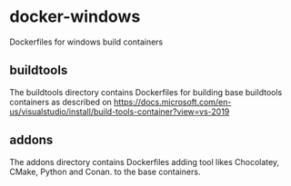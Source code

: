 # docker-windows
Dockerfiles for windows build containers

## buildtools
The buildtools directory contains Dockerfiles for building base buildtools containers as described on
https://docs.microsoft.com/en-us/visualstudio/install/build-tools-container?view=vs-2019

## addons
The addons directory contains Dockerfiles adding tool likes Chocolatey, CMake, Python and Conan.
to the base containers.
